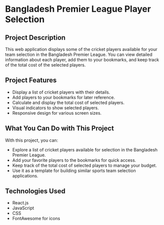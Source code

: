 # Bangladesh Premier League Player Selection

## Project Description

This web application displays some of the cricket players available for your team selection in the Bangladesh Premier League. You can view detailed information about each player, add them to your bookmarks, and keep track of the total cost of the selected players.

## Project Features

- Display a list of cricket players with their details.
- Add players to your bookmarks for later reference.
- Calculate and display the total cost of selected players.
- Visual indicators to show selected players.
- Responsive design for various screen sizes.

## What You Can Do with This Project

With this project, you can:

- Explore a list of cricket players available for selection in the Bangladesh Premier League.
- Add your favorite players to the bookmarks for quick access.
- Keep track of the total cost of selected players to manage your budget.
- Use it as a template for building similar sports team selection applications.

## Technologies Used

- React.js
- JavaScript
- CSS
- FontAwesome for icons

